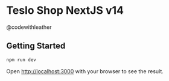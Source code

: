 # Teslo Shop NextJS v14
@codewithleather

## Getting Started

```bash
npm run dev
```

Open [http://localhost:3000](http://localhost:3000) with your browser to see the result.